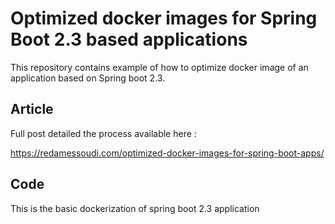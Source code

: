 # Optimized docker images for Spring Boot 2.3 based applications
This repository contains example of how to optimize docker image of an application based on Spring boot 2.3.

## Article
Full post detailed the process available here :

https://redamessoudi.com/optimized-docker-images-for-spring-boot-apps/

## Code
This is the basic dockerization of spring boot 2.3 application
